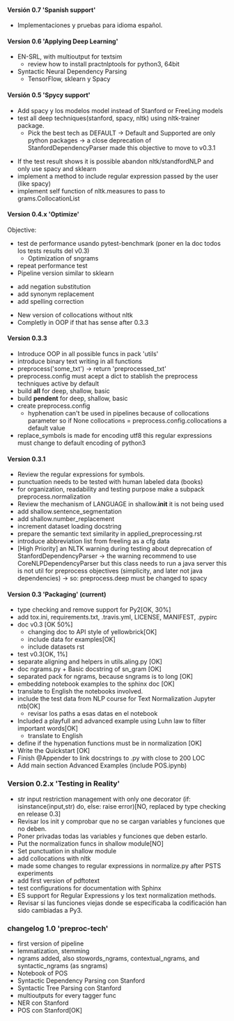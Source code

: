 #### Versión 0.7 'Spanish support'

- Implementaciones y pruebas para idioma español.


#### Version 0.6 'Applying Deep Learning'

* EN-SRL, with multioutput for textsim
	* review how to install practnlptools for python3, 64bit
* Syntactic Neural Dependency Parsing
	* TensorFlow, sklearn y Spacy

#### Versión 0.5 'Spycy support'

- Add spacy y los modelos model instead of Stanford or FreeLing models
- test all deep techniques(stanford, spacy, nltk) using nltk-trainer package.
  - Pick the best tech as DEFAULT -> Default and Supported are only python packages 
  -> a close deprecation of StanfordDependencyParser made this objective to move to v0.3.1
  
* If the test result shows it is possible abandon nltk/standfordNLP and only use spacy and sklearn
* implement a method to include regular expression passed by the user (like spacy)
* implement self function of nltk.measures to pass to grams.CollocationList

#### Version 0.4.x 'Optimize'

Objective:

* test de performance usando pytest-benchmark (poner en la doc todos los tests results del v0.3)
	* Optimization of sngrams
* repeat performance test
* Pipeline version similar to sklearn
- add negation substitution
- add synonym replacement
- add spelling correction
* New version of collocations without nltk
* Completly in OOP if that has sense after 0.3.3

#### Version 0.3.3

* Introduce OOP in all possible funcs in pack 'utils'
* introduce binary text writing in all functions
* preprocess('some_txt') -> return 'preprocessed_txt'
* preprocess.config must acept a dict to stablish the preprocess techniques active by default
* build __all__ for deep, shallow, basic
* build __pendent__ for deep, shallow, basic
* create preprocess.config 
	- hyphenation can't be used in pipelines because of collocations parameter so if None
		collocations = preprocess.config.collocations a default value
* replace_symbols is made for encoding utf8 this regular expressions must change to default encoding of python3

#### Version 0.3.1

* Review the regular expressions for symbols.
* punctuation needs to be tested with human labeled data (books)
* for organization, readability and testing purpose make a subpack preprocess.normalization
* Review the mechanism of LANGUAGE in shallow.__init__ it is not being used
* add shallow.sentence_segmentation
* add shallow.number_replacement
* increment dataset loading docstring
* prepare the semantic text similarity in applied_preprocessing.rst
* introduce abbreviation list from freeling as a cfg data
* [High Priority] an NLTK warning during testing about deprecation of StanfordDependencyParser
	-> the warning recommend to use CoreNLPDependencyParser but this class needs to run a java server
	this is not util for preprocess objectives (simplicity, and later not java dependencies)
	-> so: preprocess.deep must be changed to spacy

#### Version 0.3 'Packaging' (current)

* type checking and remove support for Py2[OK, 30%]
* add tox.ini, requirements.txt, .travis.yml, LICENSE, MANIFEST, .pypirc 
* doc v0.3 [OK 50%]
	- changing doc to API style of yellowbrick[OK]
	- include data for examples[OK]
	- include datasets rst
* test v0.3[OK, 1%]
* separate aligning and helpers in utils.aling.py [OK]
* doc ngrams.py + Basic docstring of sn_gram [OK]
* separated pack for ngrams, because sngrams is to long [OK]
* embedding notebook examples to the sphinx doc [OK]
* translate to English the notebooks involved.
* include the test data from NLP course for Text Normalization Jupyter ntb[OK]
	- revisar los paths a esas datas en el notebook 
* Included a playfull and advanced example using Luhn law to filter important words[OK]
	- translate to English
* define if the hypenation functions must be in normalization [OK]
* Write the Quickstart [OK]
* Finish @Appender to link docstrings to .py with close to 200 LOC
* Add main section Advanced Examples (include POS.ipynb)

### Version 0.2.x 'Testing in Reality'</u>

- str input restriction management with only one decorator (if: isinstance(input,str) do, else: raise error)[NO, replaced by type checking en release 0.3] 
- Revisar los init y comprobar que no se cargan variables y funciones que no deben. 
- Poner privadas todas las variables y funciones que deben estarlo.
- Put the normalization funcs in shallow module[NO]
- Set punctuation in shallow module
- add collocations with nltk
- made some changes to regular expressions in normalize.py after PSTS experiments
- add first version of pdftotext
- test configurations for documentation with Sphinx
- ES support for Regular Expressions y los text normalization methods.
- Revisar sí las funciones viejas donde se especificaba la codificación han sido cambiadas a Py3.

### changelog 1.0 'preproc-tech'

- first version of pipeline
- lemmatization, stemming
- ngrams added, also stowords_ngrams, contextual_ngrams, and syntactic_ngrams (as sngrams)
- Notebook of POS
- Syntactic Dependency Parsing con Stanford
- Syntactic Tree Parsing con Stanford
- multioutputs for every tagger func
- NER con Stanford
- POS con Stanford[OK]
